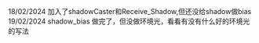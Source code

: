 18/02/2024 加入了shadowCaster和Receive_Shadow,但还没给shadow做bias
19/02/2024 shadow_bias 做完了，但没做环境光，看看有没有什么好的环境光的写法